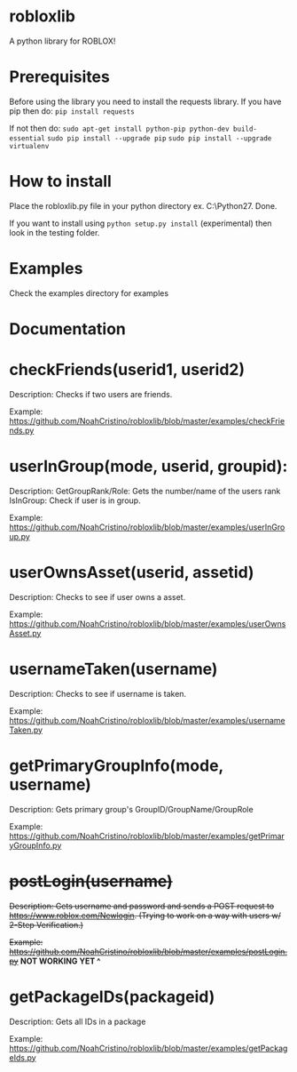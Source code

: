 # robloxlib
A python library for ROBLOX!
# Prerequisites
Before using the library you need to install the requests library.
If you have pip then do: `pip install requests`

If not then do: 
`sudo apt-get install python-pip python-dev build-essential`
`sudo pip install --upgrade pip`
`sudo pip install --upgrade virtualenv`
# How to install
Place the robloxlib.py file in your python directory ex. C:\Python27. Done.

If you want to install using `python setup.py install` (experimental) then look in the testing folder.

# Examples
Check the examples directory for examples
# Documentation
# checkFriends(userid1, userid2)

Description: Checks if two users are friends. 

Example: https://github.com/NoahCristino/robloxlib/blob/master/examples/checkFriends.py

# userInGroup(mode, userid, groupid):

Description: GetGroupRank/Role: Gets the number/name of the users rank IsInGroup: Check if user is in group. 

Example: https://github.com/NoahCristino/robloxlib/blob/master/examples/userInGroup.py
# userOwnsAsset(userid, assetid)

Description: Checks to see if user owns a asset.

Example: https://github.com/NoahCristino/robloxlib/blob/master/examples/userOwnsAsset.py

# usernameTaken(username)

Description: Checks to see if username is taken.

Example: https://github.com/NoahCristino/robloxlib/blob/master/examples/usernameTaken.py

# getPrimaryGroupInfo(mode, username)

Description: Gets primary group's GroupID/GroupName/GroupRole

Example: https://github.com/NoahCristino/robloxlib/blob/master/examples/getPrimaryGroupInfo.py

# ~~postLogin(username)~~

~~Description: Gets username and password and sends a POST request to https://www.roblox.com/Newlogin. (Trying to work on a way with users w/ 2-Step Verification.)~~

~~Example: https://github.com/NoahCristino/robloxlib/blob/master/examples/postLogin.py~~
**NOT WORKING YET ^**


# getPackageIDs(packageid)

Description: Gets all IDs in a package

Example: https://github.com/NoahCristino/robloxlib/blob/master/examples/getPackageIds.py
